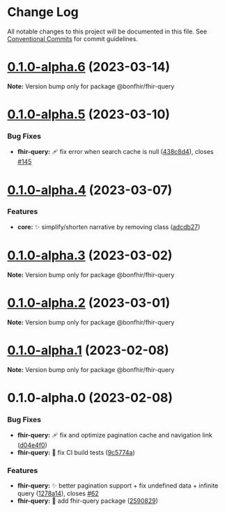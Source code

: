 # Change Log

All notable changes to this project will be documented in this file.
See [Conventional Commits](https://conventionalcommits.org) for commit guidelines.

# [0.1.0-alpha.6](https://github.com/bonfhir/bonfhir/compare/@bonfhir/fhir-query@0.1.0-alpha.5...@bonfhir/fhir-query@0.1.0-alpha.6) (2023-03-14)

**Note:** Version bump only for package @bonfhir/fhir-query





# [0.1.0-alpha.5](https://github.com/bonfhir/bonfhir/compare/@bonfhir/fhir-query@0.1.0-alpha.4...@bonfhir/fhir-query@0.1.0-alpha.5) (2023-03-10)


### Bug Fixes

* **fhir-query:** :adhesive_bandage: fix error when search cache is null ([438c8d4](https://github.com/bonfhir/bonfhir/commit/438c8d43fb6a89badf23a527afeede0f028df7cd)), closes [#145](https://github.com/bonfhir/bonfhir/issues/145)





# [0.1.0-alpha.4](https://github.com/bonfhir/bonfhir/compare/@bonfhir/fhir-query@0.1.0-alpha.3...@bonfhir/fhir-query@0.1.0-alpha.4) (2023-03-07)


### Features

* **core:** :sparkles: simplify/shorten narrative by removing class ([adcdb27](https://github.com/bonfhir/bonfhir/commit/adcdb27df6665a916dbe23680a6bfeb949bdda26))





# [0.1.0-alpha.3](https://github.com/bonfhir/bonfhir/compare/@bonfhir/fhir-query@0.1.0-alpha.2...@bonfhir/fhir-query@0.1.0-alpha.3) (2023-03-02)

**Note:** Version bump only for package @bonfhir/fhir-query





# [0.1.0-alpha.2](https://github.com/bonfhir/bonfhir/compare/@bonfhir/fhir-query@0.1.0-alpha.1...@bonfhir/fhir-query@0.1.0-alpha.2) (2023-03-01)

**Note:** Version bump only for package @bonfhir/fhir-query





# [0.1.0-alpha.1](https://github.com/bonfhir/bonfhir/compare/@bonfhir/fhir-query@0.1.0-alpha.0...@bonfhir/fhir-query@0.1.0-alpha.1) (2023-02-08)

**Note:** Version bump only for package @bonfhir/fhir-query





# 0.1.0-alpha.0 (2023-02-08)


### Bug Fixes

* **fhir-query:** :adhesive_bandage: fix and optimize pagination cache and navigation link ([d04e4f0](https://github.com/bonfhir/bonfhir/commit/d04e4f07c9bfafedd8dbf2a7d4a6b2e9334da503))
* **fhir-query:** :green_heart: fix CI build tests ([9c5774a](https://github.com/bonfhir/bonfhir/commit/9c5774ac087c137cb296ce5f74936db81bd04908))


### Features

* **fhir-query:** :sparkles: better pagination support + fix undefined data + infinite query ([1278a14](https://github.com/bonfhir/bonfhir/commit/1278a14eb0782912251dea626ef8e164cde2c281)), closes [#62](https://github.com/bonfhir/bonfhir/issues/62)
* **fhir-query:** :tada: add fhir-query package ([2590829](https://github.com/bonfhir/bonfhir/commit/2590829fa6ecb182b21d37b9104c613c19b88f08))
